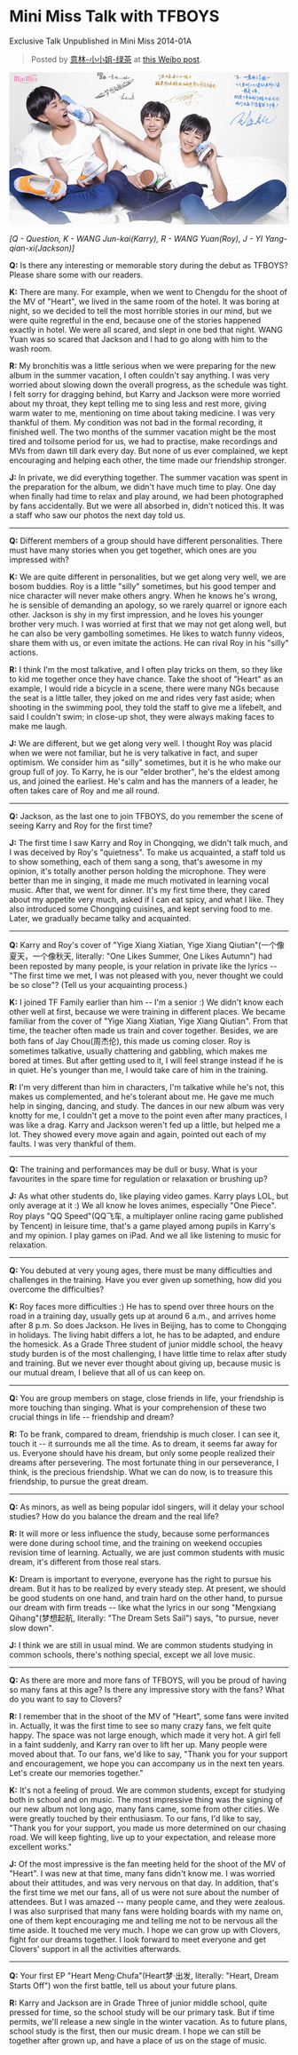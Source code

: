 # Mini Miss Talk with TFBOYS

Exclusive Talk Unpublished in Mini Miss 2014-01A

> Posted by [意林-小小姐-绿茶](意林-小小姐-绿茶) at [this Weibo post](http://weibo.com/2827285322/B1nYEoHaT).

![Image](/pics/20140425MNMS001.jpg)

*[Q - Question, K - WANG Jun-kai(Karry), R - WANG Yuan(Roy), J - YI Yang-qian-xi(Jackson)]*

**Q:**
Is there any interesting or memorable story during the debut as TFBOYS?
Please share some with our readers.

**K:**
There are many.
For example, when we went to Chengdu for the shoot of the MV of "Heart", we lived in the same room of the hotel.
It was boring at night, so we decided to tell the most horrible stories in our mind, but we were quite regretful in the end, because one of the stories happened exactly in hotel.
We were all scared, and slept in one bed that night.
WANG Yuan was so scared that Jackson and I had to go along with him to the wash room.

**R:**
My bronchitis was a little serious when we were preparing for the new album in the summer vacation, I often couldn't say anything.
I was very worried about slowing down the overall progress, as the schedule was tight.
I felt sorry for dragging behind, but Karry and Jackson were more worried about my throat, they kept telling me to sing less and rest more, giving warm water to me, mentioning on time about taking medicine.
I was very thankful of them. My condition was not bad in the formal recording, it finished well.
The two months of the summer vacation might be the most tired and toilsome period for us, we had to practise, make recordings and MVs from dawn till dark every day.
But none of us ever complained, we kept encouraging and helping each other, the time made our friendship stronger.

**J:**
In private, we did everything together.
The summer vacation was spent in the preparation for the album, we didn't have much time to play.
One day when finally had time to relax and play around, we had been photographed by fans accidentally.
But we were all absorbed in, didn't noticed this.
It was a staff who saw our photos the next day told us.

---

**Q:**
Different members of a group should have different personalities.
There must have many stories when you get together, which ones are you impressed with?

**K:**
We are quite different in personalities, but we get along very well, we are bosom buddies.
Roy is a little "silly" sometimes, but his good temper and nice character will never make others angry.
When he knows he's wrong, he is sensible of demanding an apology, so we rarely quarrel or ignore each other.
Jackson is shy in my first impression, and he loves his younger brother very much.
I was worried at first that we may not get along well, but he can also be very gambolling sometimes.
He likes to watch funny videos, share them with us, or even imitate the actions.
He can rival Roy in his "silly" actions.

**R:**
I think I'm the most talkative, and I often play tricks on them, so they like to kid me together once they have chance.
Take the shoot of "Heart" as an example, I would ride a bicycle in a scene, there were many NGs because the seat is a little taller, they joked on me and rides very fast aside;
when shooting in the swimming pool, they told the staff to give me a lifebelt, and said I couldn't swim;
in close-up shot, they were always making faces to make me laugh.

**J:**
We are different, but we get along very well.
I thought Roy was placid when we were not familiar, but he is very talkative in fact, and super optimism.
We consider him as "silly" sometimes, but it is he who make our group full of joy.
To Karry, he is our "elder brother", he's the eldest among us, and joined the earliest.
He's calm and has the manners of a leader, he often takes care of Roy and me all round.

---

**Q:**
Jackson, as the last one to join TFBOYS, do you remember the scene of seeing Karry and Roy for the first time?

**J:**
The first time I saw Karry and Roy in Chongqing, we didn't talk much, and I was deceived by Roy's "quietness".
To make us acquainted, a staff told us to show something, each of them sang a song, that's awesome in my opinion, it's totally another person holding the microphone.
They were better than me in singing, it made me much motivated in learning vocal music.
After that, we went for dinner.
It's my first time there, they cared about my appetite very much, asked if I can eat spicy, and what I like.
They also introduced some Chongqing cuisines, and kept serving food to me.
Later, we gradually became talky and acquainted.

---

**Q:**
Karry and Roy's cover of "Yige Xiang Xiatian, Yige Xiang Qiutian"(一个像夏天，一个像秋天, literally: "One Likes Summer, One Likes Autumn") had been reposted by many people,
is your relation in private like the lyrics -- "The first time we met, I was not pleased with you, never thought we could be so close"?
(Tell us your acquainting process.)

**K:**
I joined TF Family earlier than him -- I'm a senior :)
We didn't know each other well at first, because we were training in different places.
We became familiar from the cover of "Yige Xiang Xiatian, Yige Xiang Qiutian".
From that time, the teacher often made us train and cover together.
Besides, we are both fans of Jay Chou(周杰伦), this made us coming closer.
Roy is sometimes talkative, usually chattering and gabbling, which makes me bored at times.
But after getting used to it, I will feel strange instead if he is in quiet.
He's younger than me, I would take care of him in the training.

**R:**
I'm very different than him in characters, I'm talkative while he's not, this makes us complemented, and he's tolerant about me.
He gave me much help in singing, dancing, and study.
The dances in our new album was very knotty for me, I couldn't get a move to the point even after many practices, I was like a drag. Karry and Jackson weren't fed up a little, but helped me a lot.
They showed every move again and again, pointed out each of my faults.
I was very thankful of them.

---

**Q:**
The training and performances may be dull or busy.
What is your favourites in the spare time for regulation or relaxation or brushing up?

**J:**
As what other students do, like playing video games.
Karry plays LOL, but only average at it :)
We all know he loves animes, especially "One Piece".
Roy plays "QQ Speed"(QQ飞车, a multiplayer online racing game published by Tencent) in leisure time, that's a game played among pupils in Karry's and my opinion.
I play games on iPad.
And we all like listening to music for relaxation.

---

**Q:**
You debuted at very young ages, there must be many difficulties and challenges in the training.
Have you ever given up something, how did you overcome the difficulties?

**K:**
Roy faces more difficulties :)
He has to spend over three hours on the road in a training day, usually gets up at around 6 a.m., and arrives home after 8 p.m.
So does Jackson.
He lives in Beijing, has to come to Chongqing in holidays.
The living habit differs a lot, he has to be adapted, and endure the homesick.
As a Grade Three student of junior middle school, the heavy study burden is of the most challenging, I have little time to relax after study and training.
But we never ever thought about giving up, because music is our mutual dream, I believe that all of us can keep on.

---

**Q:**
You are group members on stage, close friends in life, your friendship is more touching than singing.
What is your comprehension of these two crucial things in life -- friendship and dream?

**R:**
To be frank, compared to dream, friendship is much closer.
I can see it, touch it -- it surrounds me all the time.
As to dream, it seems far away for us.
Everyone should have his dream, but only some people realized their dreams after persevering.
The most fortunate thing in our perseverance, I think, is the precious friendship.
What we can do now, is to treasure this friendship, to pursue the great dream.

---

**Q:**
As minors, as well as being popular idol singers, will it delay your school studies?
How do you balance the dream and the real life?

**R:**
It will more or less influence the study, because some performances were done during school time, and the training on weekend occupies revision time of learning.
Actually, we are just common students with music dream, it's different from those real stars.

**K:**
Dream is important to everyone, everyone has the right to pursue his dream.
But it has to be realized by every steady step.
At present, we should be good students on one hand, and train hard on the other hand, to pursue our dream with firm treads
-- like what the lyrics in our song "Mengxiang Qihang"(梦想起航, literally: "The Dream Sets Sail") says, "to pursue, never slow down".

**J:**
I think we are still in usual mind.
We are common students studying in common schools, there's nothing special, except we all love music.

---

**Q:**
As there are more and more fans of TFBOYS, will you be proud of having so many fans at this age?
Is there any impressive story with the fans?
What do you want to say to Clovers?

**R:**
I remember that in the shoot of the MV of "Heart", some fans were invited in.
Actually, it was the first time to see so many crazy fans, we felt quite happy.
The space was not large enough, which made it very hot.
A girl fell in a faint suddenly, and Karry ran over to lift her up.
Many people were moved about that.
To our fans, we'd like to say, "Thank you for your support and encouragement, we hope you can accompany us in the next ten years. Let's create our memories together."

**K:**
It's not a feeling of proud.
We are common students, except for studying both in school and on music.
The most impressive thing was the signing of our new album not long ago, many fans came, some from other cities.
We were greatly touched by their enthusiasm.
To our fans, I'd like to say, "Thank you for your support, you made us more determined on our chasing road.
We will keep fighting, live up to your expectation, and release more excellent works."

**J:**
Of the most impressive is the fan meeting held for the shoot of the MV of "Heart".
I was new at that time, many fans didn't know me.
I was worried about their attitudes, and was very nervous on that day.
In addition, that's the first time we met our fans, all of us were not sure about the number of attendees.
But I was amazed -- many people came, and they were zealous.
I was also surprised that many fans were holding boards with my name on, one of them kept encouraging me and telling me not to be nervous all the time aside.
It touched me very much.
I hope we can grow up with Clovers, fight for our dreams together.
I look forward to meet everyone and get Clovers' support in all the activities afterwards.

---

**Q:**
Your first EP "Heart Meng·Chufa"(Heart梦·出发, literally: "Heart, Dream Starts Off") won the first battle, tell us about your future plans.

**R:**
Karry and Jackson are in Grade Three of junior middle school, quite pressed for time, so the school study will be our primary task.
But if time permits, we'll release a new single in the winter vacation.
As to future plans, school study is the first, then our music dream.
I hope we can still be together after grown up, and have a place of us on the stage of music.
